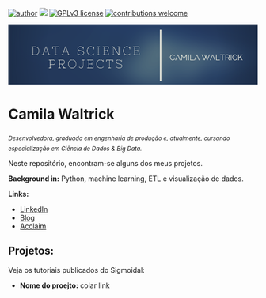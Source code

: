 [![author](https://img.shields.io/badge/author-cwaltrick-red.svg)](https://www.linkedin.com/in/camilawaltrick) [![](https://img.shields.io/badge/python-3.7+-blue.svg)](https://www.python.org/downloads/release/python-365/) [![GPLv3 license](https://img.shields.io/badge/License-GPLv3-blue.svg)](http://perso.crans.org/besson/LICENSE.html) [![contributions welcome](https://img.shields.io/badge/contributions-welcome-brightgreen.svg?style=flat)](https://github.com/carlosfab/data_science/issues)

<p align="center">
  <img src="banner.png" >
</p>

# Camila Waltrick
<sub>*Desenvolvedora, graduada em engenharia de produção e, atualmente, cursando especialização em Ciência de Dados & Big Data.*</sub>

Neste repositório, encontram-se alguns dos meus projetos. 

**Background in:** Python, machine learning, ETL e visualização de dados.

**Links:**
* [LinkedIn](https://www.linkedin.com/in/camilawaltrick)
* [Blog](https://www.medium.com/camilawaltrick)
* [Acclaim](https://www.youracclaim.com/users/camila-waltrick/badges)


## Projetos:
Veja os tutoriais publicados do Sigmoidal:

* **Nome do proejto:** colar link



